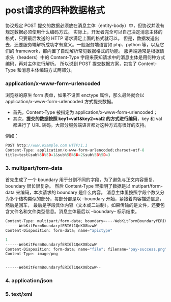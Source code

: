 # post请求的四种数据格式
协议规定 POST 提交的数据必须放在消息主体（entity-body）中，但协议并没有规定数据必须使用什么编码方式。
实际上，开发者完全可以自己决定消息主体的格式，只要最后发送的 HTTP 请求满足上面的格式就可以。
但是，数据发送出去，还要服务端解析成功才有意义。一般服务端语言如 php、python 等，以及它们的 framework，都内置了自动解析常见数据格式的功能。
服务端通常是根据请求头（headers）中的 Content-Type 字段来获知请求中的消息主体是用何种方式编码，再对主体进行解析。
所以说到 POST 提交数据方案，包含了 Content-Type 和消息主体编码方式两部分。

### application/x-www-form-urlencoded
浏览器的原生 form 表单，如果不设置 enctype 属性，那么最终就会以 application/x-www-form-urlencoded 方式提交数据。
- 首先，Content-Type 被指定为 application/x-www-form-urlencoded；
- 其次，**提交的数据按照 key1=val1&key2=val2 的方式进行编码**，key 和 val 都进行了 URL 转码。大部分服务端语言都对这种方式有很好的支持。

例如：
```js
POST http://www.example.com HTTP/1.1
Content-Type: application/x-www-form-urlencoded;charset=utf-8
title=test&sub%5B%5D=1&sub%5B%5D=2&sub%5B%5D=3
```
### 3. multipart/form-data
首先生成了一个 boundary 用于分割不同的字段，为了避免与正文内容重复，boundary 很长很复杂。
然后 Content-Type 里指明了数据是以 mutipart/form-data 来编码，本次请求的 boundary 是什么内容。
消息主体里按照字段个数又分为多个结构类似的部分，每部分都是以 –boundary 开始，紧接着内容描述信息，然后是回车，
最后是字段具体内容（文本或二进制）。如果传输的是文件，还要包含文件名和文件类型信息。消息主体最后以 –boundary– 标示结束。
```js
Content-Type: multipart/form-data; boundary=----WebKitFormBoundaryfERI6l1QeXO8bzwW
------WebKitFormBoundaryfERI6l1QeXO8bzwW
Content-Disposition: form-data; name="apictype"

1
------WebKitFormBoundaryfERI6l1QeXO8bzwW
Content-Disposition: form-data; name="file"; filename="pay-success.png"
Content-Type: image/png


------WebKitFormBoundaryfERI6l1QeXO8bzwW--
```

### 4. application/json

### 5. text/xml